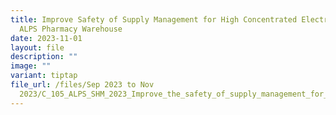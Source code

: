 ```yaml
---
title: Improve Safety of Supply Management for High Concentrated Electrolytes In
  ALPS Pharmacy Warehouse
date: 2023-11-01
layout: file
description: ""
image: ""
variant: tiptap
file_url: /files/Sep 2023 to Nov
  2023/C_105_ALPS_SHM_2023_Improve_the_safety_of_supply_management_for_high_concentrated_electrolytes_in_ALPS_Pharmacy_Warehouse.pdf
---
```

